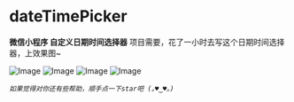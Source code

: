 # dateTimePicker
**微信小程序 自定义日期时间选择器**
项目需要，花了一小时去写这个日期时间选择器，上效果图~

![Image](https://github.com/shuangjie/dateTimePicker/blob/master/images/effect/1.PNG)
![Image](https://github.com/shuangjie/dateTimePicker/blob/master/images/effect//2.PNG)
![Image](https://github.com/shuangjie/dateTimePicker/blob/master/images/effect/3.PNG)
![Image](https://github.com/shuangjie/dateTimePicker/blob/master/images/effect/dateTimePicker_effect.gif?raw=true)

_`如果觉得对你还有些帮助，顺手点一下star吧 (｡♥‿♥｡) `_